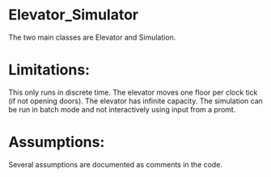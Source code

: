 # Elevator_Simulator
The two main classes are Elevator and Simulation.

# Limitations:
This only runs in discrete time.
The elevator moves one floor per clock tick (if not opening doors).
The elevator has infinite capacity.
The simulation can be run in batch mode and not interactively using input from a promt.

# Assumptions:
Several assumptions are documented as comments in the code.

